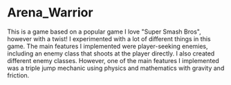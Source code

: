 # Arena_Warrior
This is a game based on a popular game I love "Super Smash Bros", however with a twist!
I experimented with a lot of different things in this game. 
The main features I implemented were player-seeking enemies, including an enemy class that shoots at the player directly.
I also created different enemy classes.
However, one of the main features I implemented was a triple jump mechanic using  physics and mathematics with gravity and friction.

